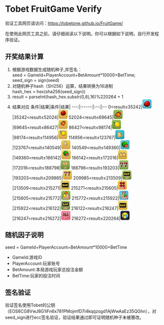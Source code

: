 # Tobet FruitGame Verify

验证工具网页请访问：https://tobetone.github.io/FruitGame/

在使用此网页工具之前，请仔细阅读以下说明。你可以根据如下说明，自行开发程序验证。
## 开奖结果计算
  1. 根据游戏数据生成随机种子,并签名：  
    seed = GameId+PlayerAccount+BetAmount*10000+BetTime;  
    seed_sign = sign(seed)  
  2. 对随机种子hash（SH256）运算，结果转换为16进制  
    hash_hex = hex(sha256(seed_sign))
  3. result = parseInt(hash_hex.substr(0,8),16)%220264 + 1
  4. 结果对应
      条件|结果|条件|结果| 
      ---:|:-----:|:--:|:--
      0<result≤35242|<img src="./image/apple.png" height="30px" width="30px"/>|35242<result≤52024|<img src="./image/apple_s.png" height="30px" width="30px"/>
      52024<result≤69645|<img src="./image/orange.png" height="30px" width="30px"/>|69645<result≤86427|<img src="./image/orange_s.png" height="30px" width="30px"/>
      86427<result≤98174|<img src="./image/pawpaw.png" height="30px" width="30px"/>|98174<result≤114956|<img src="./image/pawpaw_s.png" height="30px" width="30px"/>
      114956<result≤123767|<img src="./image/bell.png" height="30px" width="30px"/>|123767<result≤140549|<img src="./image/bell_s.png" height="30px" width="30px"/>
      140549<result≤149360|<img src="./image/watermelon.png" height="30px" width="30px"/>|149360<result≤166142|<img src="./image/watermelon_s.png" height="30px" width="30px"/>
      166142<result≤172016|<img src="./image/star.png" height="30px" width="30px"/>|172016<result≤188798|<img src="./image/star_s.png" height="30px" width="30px"/>
      188798<result≤193203|<img src="./image/77.png" height="30px" width="30px"/>|193203<result≤209985|<img src="./image/77_s.png" height="30px" width="30px"/>
      209985<result≤213509|<img src="./image/bar_s.png" height="30px" width="30px"/>|213509<result≤215271|<img src="./image/bar.png" height="30px" width="30px"/>
      215271<result≤215605|<img src="./image/sixi.png" height="30px" width="30px"/>|215605<result≤215772|<img src="./image/smallternary.png" height="30px" width="30px"/>
      215772<result≤215922|<img src="./image/largeternary.png" height="30px" width="30px"/>|215922<result≤216122|<img src="./image/bar_s.png" height="30px" width="30px"/>
      216122<result≤216247|<img src="./image/bar.png" height="30px" width="30px"/>|216247<result≤216272|<img src="./image/all.png" height="30px" width="30px"/>
      216272<result≤220264|<img src="./image/none.png" height="30px" width="30px"/>

## 随机因子说明
   seed = GameId+PlayerAccount+BetAmount*10000+BetTime
*  GameId:游戏ID
*  PlayerAccount:玩家账号
*  BetAmount:本局游戏玩家总投注金额
*  BetTime:玩家的投注时间
## 签名验证
   验证签名使用Tobet的公钥（EOS6CG8VwJ8G1iFn6x781PMojmfD7i4kqqzsgd1AjWwAaEz35QGhn），对seed_sign进行ecc签名验证，验证结果通过即可证明随机种子未被篡改。
